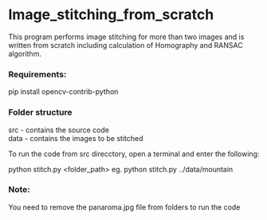 # Image_stitching_from_scratch

This program performs image stitching for more than two images and is written from scratch including calculation of Homography and RANSAC algorithm.                               

### Requirements:
pip install opencv-contrib-python

### Folder structure
src - contains the source code                                                             
data - contains the images to be stitched


To run the code from src direcctory, open a terminal and enter the following:

python stitch.py <folder_path> 
eg. python stitch.py ../data/mountain


### Note:
You need to remove the panaroma.jpg file from folders to run the code  
